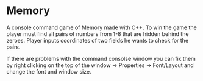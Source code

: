 # Memory
A console command game of Memory made with C++. To win the game the player must find all pairs of numbers from 1-8 that are hidden behind the zeroes. Player inputs coordinates of two fields he wants to check for the pairs.

If there are problems with the command consolse window you can fix them by right clicking on the top of the window -> Properties -> Font/Layout and change the font and window size.
